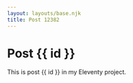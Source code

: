 ```yaml
---
layout: layouts/base.njk
title: Post 12382
---
```


# Post {{ id }}

This is post {{ id }} in my Eleventy project.
